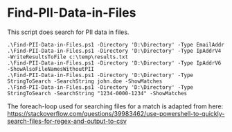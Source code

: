 # Find-PII-Data-in-Files
 
This script does search for PII data in files.

```
.\Find-PII-Data-in-Files.ps1 -Directory 'D:\Directory' -Type EmailAddr
.\Find-PII-Data-in-Files.ps1 -Directory 'D:\Directory' -Type IpAddrV4 -WriteResultsToFile c:\temp\results.txt
.\Find-PII-Data-in-Files.ps1 -Directory 'D:\Directory' -Type IpAddrV6 -ShowAlsoFileNamesWithoutPII
.\Find-PII-Data-in-Files.ps1 -Directory 'D:\Directory' -Type StringToSearch -SearchString john.doe -ShowMatches
.\Find-PII-Data-in-Files.ps1 -Directory 'D:\Directory' -Type StringToSearch -SearchString "1234-0000-1234" -ShowMatches
```

The foreach-loop used for searching files for a match is adapted from here: https://stackoverflow.com/questions/39983462/use-powershell-to-quickly-search-files-for-regex-and-output-to-csv